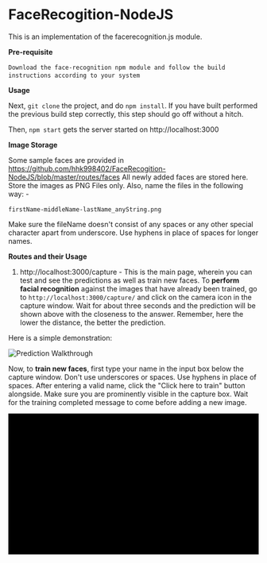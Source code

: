 # FaceRecogition-NodeJS
This is an implementation of the facerecognition.js module. 


**Pre-requisite**

	Download the face-recognition npm module and follow the build instructions according to your system
	
**Usage**

Next, `git clone` the project, and do `npm install`. If you have built performed the previous build step correctly, this step should go off without a hitch.

Then, `npm start` gets the server started on http://localhost:3000

**Image Storage**

Some sample faces are provided in https://github.com/hhk998402/FaceRecogition-NodeJS/blob/master/routes/faces
All newly added faces are stored here. Store the images as PNG Files only. Also, name the files in the following way: -
	
	firstName-middleName-lastName_anyString.png

Make sure the fileName doesn't consist of any spaces or any other special character apart from underscore. Use hyphens in place of spaces for longer names.


**Routes and their Usage**

1. http://localhost:3000/capture - This is the main page, wherein you can test and see the predictions as well as train new faces. To **perform facial recognition** against the images that have already been trained, go to `http://localhost:3000/capture/` and click on the camera icon in the capture window. Wait for about three seconds and the prediction will be shown above with the closeness to the answer. Remember, here the lower the distance, the better the prediction.

Here is a simple demonstration: 

![Prediction Walkthrough](https://github.com/hhk998402/FaceRecogition-NodeJS/blob/master/routes/Demo_-FaceRecognition-on-NodeJS.gif)

Now, to **train new faces**, first type your name in the input box below the capture window. Don't use underscores or spaces. Use hyphens in place of spaces. After entering a valid name, click the "Click here to train" button alongside. Make sure you are prominently visible in the capture box. Wait for the training completed message to come before adding a new image. 

![Training Walkthrough](https://github.com/hhk998402/FaceRecogition-NodeJS/blob/master/routes/Training_example.gif)

